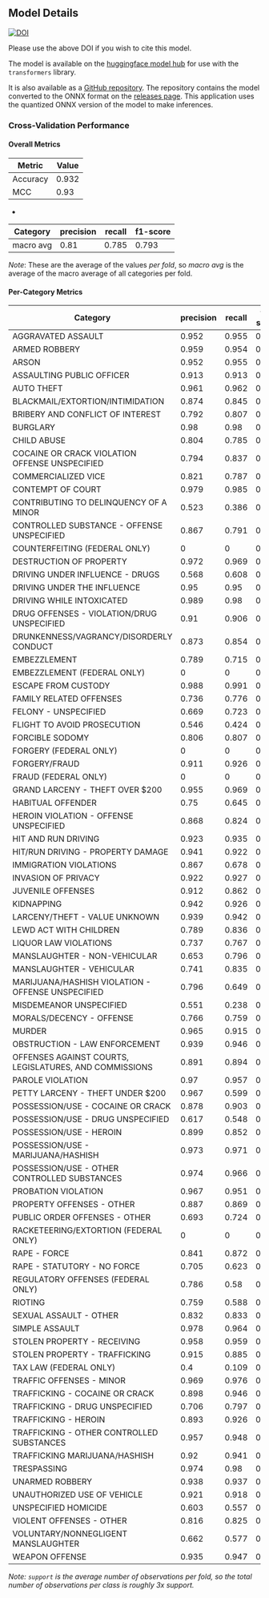 ## Model Details

[![DOI](https://zenodo.org/badge/DOI/10.5281/zenodo.4739146.svg)](https://doi.org/10.5281/zenodo.4739146)

Please use the above DOI if you wish to cite this model.

The model is available on the [huggingface model hub](https://huggingface.co/rti-international/distilroberta-ncrp-classification) for use with the `transformers` library. 

It is also available as a [GitHub repository](https://github.com/RTIInternational/distilroberta-ncrp-classification). The repository contains the model converted to the ONNX format on the [releases page](https://github.com/RTIInternational/distilroberta-ncrp-classification/releases). This application uses the quantized ONNX version of the model to make inferences.

### Cross-Validation Performance

#### Overall Metrics

| Metric   | Value |
| -------- | ----- |
| Accuracy | 0.932 |
| MCC      | 0.93  |

-

| Category  | precision | recall | f1-score |
| --------- | --------- | ------ | -------- |
| macro avg | 0.81      | 0.785  | 0.793    |

*Note*: These are the average of the values *per fold*, so *macro avg* is the average of the macro average of all categories per fold.

#### Per-Category Metrics

| Category                                               | precision | recall | f1-score | support |
| ------------------------------------------------------ | --------- | ------ | -------- | ------- |
| AGGRAVATED ASSAULT                                     | 0.952     | 0.955  | 0.953    | 4085    |
| ARMED ROBBERY                                          | 0.959     | 0.954  | 0.956    | 1021    |
| ARSON                                                  | 0.952     | 0.955  | 0.953    | 344     |
| ASSAULTING PUBLIC OFFICER                              | 0.913     | 0.913  | 0.913    | 588     |
| AUTO THEFT                                             | 0.961     | 0.962  | 0.961    | 1660    |
| BLACKMAIL/EXTORTION/INTIMIDATION                       | 0.874     | 0.845  | 0.859    | 652     |
| BRIBERY AND CONFLICT OF INTEREST                       | 0.792     | 0.807  | 0.799    | 216     |
| BURGLARY                                               | 0.98      | 0.98   | 0.98     | 2214    |
| CHILD ABUSE                                            | 0.804     | 0.785  | 0.793    | 139     |
| COCAINE OR CRACK VIOLATION OFFENSE UNSPECIFIED         | 0.794     | 0.837  | 0.814    | 47      |
| COMMERCIALIZED VICE                                    | 0.821     | 0.787  | 0.803    | 666     |
| CONTEMPT OF COURT                                      | 0.979     | 0.985  | 0.982    | 2946    |
| CONTRIBUTING TO DELINQUENCY OF A MINOR                 | 0.523     | 0.386  | 0.43     | 50      |
| CONTROLLED SUBSTANCE - OFFENSE UNSPECIFIED             | 0.867     | 0.791  | 0.826    | 280     |
| COUNTERFEITING (FEDERAL ONLY)                          | 0         | 0      | 0        | 2       |
| DESTRUCTION OF PROPERTY                                | 0.972     | 0.969  | 0.97     | 2560    |
| DRIVING UNDER INFLUENCE - DRUGS                        | 0.568     | 0.608  | 0.586    | 34      |
| DRIVING UNDER THE INFLUENCE                            | 0.95      | 0.95   | 0.95     | 2195    |
| DRIVING WHILE INTOXICATED                              | 0.989     | 0.98   | 0.984    | 2391    |
| DRUG OFFENSES - VIOLATION/DRUG UNSPECIFIED             | 0.91      | 0.906  | 0.908    | 3113    |
| DRUNKENNESS/VAGRANCY/DISORDERLY CONDUCT                | 0.873     | 0.854  | 0.863    | 380     |
| EMBEZZLEMENT                                           | 0.789     | 0.715  | 0.748    | 100     |
| EMBEZZLEMENT (FEDERAL ONLY)                            | 0         | 0      | 0        | 1       |
| ESCAPE FROM CUSTODY                                    | 0.988     | 0.991  | 0.989    | 4035    |
| FAMILY RELATED OFFENSES                                | 0.736     | 0.776  | 0.755    | 442     |
| FELONY - UNSPECIFIED                                   | 0.669     | 0.723  | 0.691    | 122     |
| FLIGHT TO AVOID PROSECUTION                            | 0.546     | 0.424  | 0.476    | 38      |
| FORCIBLE SODOMY                                        | 0.806     | 0.807  | 0.805    | 76      |
| FORGERY (FEDERAL ONLY)                                 | 0         | 0      | 0        | 2       |
| FORGERY/FRAUD                                          | 0.911     | 0.926  | 0.918    | 4687    |
| FRAUD (FEDERAL ONLY)                                   | 0         | 0      | 0        | 2       |
| GRAND LARCENY - THEFT OVER $200                        | 0.955     | 0.969  | 0.962    | 2412    |
| HABITUAL OFFENDER                                      | 0.75      | 0.645  | 0.689    | 53      |
| HEROIN VIOLATION - OFFENSE UNSPECIFIED                 | 0.868     | 0.824  | 0.843    | 24      |
| HIT AND RUN DRIVING                                    | 0.923     | 0.935  | 0.929    | 303     |
| HIT/RUN DRIVING - PROPERTY DAMAGE                      | 0.941     | 0.922  | 0.931    | 362     |
| IMMIGRATION VIOLATIONS                                 | 0.867     | 0.678  | 0.759    | 19      |
| INVASION OF PRIVACY                                    | 0.922     | 0.927  | 0.924    | 1235    |
| JUVENILE OFFENSES                                      | 0.912     | 0.862  | 0.885    | 144     |
| KIDNAPPING                                             | 0.942     | 0.926  | 0.933    | 553     |
| LARCENY/THEFT - VALUE UNKNOWN                          | 0.939     | 0.942  | 0.941    | 3139    |
| LEWD ACT WITH CHILDREN                                 | 0.789     | 0.836  | 0.811    | 596     |
| LIQUOR LAW VIOLATIONS                                  | 0.737     | 0.767  | 0.751    | 214     |
| MANSLAUGHTER - NON-VEHICULAR                           | 0.653     | 0.796  | 0.717    | 139     |
| MANSLAUGHTER - VEHICULAR                               | 0.741     | 0.835  | 0.784    | 117     |
| MARIJUANA/HASHISH VIOLATION - OFFENSE UNSPECIFIED      | 0.796     | 0.649  | 0.712    | 62      |
| MISDEMEANOR UNSPECIFIED                                | 0.551     | 0.238  | 0.329    | 57      |
| MORALS/DECENCY - OFFENSE                               | 0.766     | 0.759  | 0.762    | 412     |
| MURDER                                                 | 0.965     | 0.915  | 0.939    | 621     |
| OBSTRUCTION - LAW ENFORCEMENT                          | 0.939     | 0.946  | 0.943    | 4214    |
| OFFENSES AGAINST COURTS, LEGISLATURES, AND COMMISSIONS | 0.891     | 0.894  | 0.893    | 1965    |
| PAROLE VIOLATION                                       | 0.97      | 0.957  | 0.963    | 946     |
| PETTY LARCENY - THEFT UNDER $200                       | 0.967     | 0.599  | 0.739    | 175     |
| POSSESSION/USE - COCAINE OR CRACK                      | 0.878     | 0.903  | 0.889    | 68      |
| POSSESSION/USE - DRUG UNSPECIFIED                      | 0.617     | 0.548  | 0.58     | 189     |
| POSSESSION/USE - HEROIN                                | 0.899     | 0.852  | 0.873    | 25      |
| POSSESSION/USE - MARIJUANA/HASHISH                     | 0.973     | 0.971  | 0.972    | 556     |
| POSSESSION/USE - OTHER CONTROLLED SUBSTANCES           | 0.974     | 0.966  | 0.97     | 3271    |
| PROBATION VIOLATION                                    | 0.967     | 0.951  | 0.959    | 1158    |
| PROPERTY OFFENSES - OTHER                              | 0.887     | 0.869  | 0.878    | 446     |
| PUBLIC ORDER OFFENSES - OTHER                          | 0.693     | 0.724  | 0.708    | 1871    |
| RACKETEERING/EXTORTION (FEDERAL ONLY)                  | 0         | 0      | 0        | 2       |
| RAPE - FORCE                                           | 0.841     | 0.872  | 0.856    | 641     |
| RAPE - STATUTORY - NO FORCE                            | 0.705     | 0.623  | 0.648    | 140     |
| REGULATORY OFFENSES (FEDERAL ONLY)                     | 0.786     | 0.58   | 0.666    | 70      |
| RIOTING                                                | 0.759     | 0.588  | 0.66     | 119     |
| SEXUAL ASSAULT - OTHER                                 | 0.832     | 0.833  | 0.832    | 971     |
| SIMPLE ASSAULT                                         | 0.978     | 0.964  | 0.971    | 4577    |
| STOLEN PROPERTY - RECEIVING                            | 0.958     | 0.959  | 0.958    | 1193    |
| STOLEN PROPERTY - TRAFFICKING                          | 0.915     | 0.885  | 0.9      | 491     |
| TAX LAW (FEDERAL ONLY)                                 | 0.4       | 0.109  | 0.169    | 30      |
| TRAFFIC OFFENSES - MINOR                               | 0.969     | 0.976  | 0.972    | 8593    |
| TRAFFICKING - COCAINE OR CRACK                         | 0.898     | 0.946  | 0.922    | 185     |
| TRAFFICKING - DRUG UNSPECIFIED                         | 0.706     | 0.797  | 0.748    | 516     |
| TRAFFICKING - HEROIN                                   | 0.893     | 0.926  | 0.909    | 54      |
| TRAFFICKING - OTHER CONTROLLED SUBSTANCES              | 0.957     | 0.948  | 0.952    | 2937    |
| TRAFFICKING MARIJUANA/HASHISH                          | 0.92      | 0.941  | 0.93     | 255     |
| TRESPASSING                                            | 0.974     | 0.98   | 0.977    | 1916    |
| UNARMED ROBBERY                                        | 0.938     | 0.937  | 0.938    | 377     |
| UNAUTHORIZED USE OF VEHICLE                            | 0.921     | 0.918  | 0.919    | 304     |
| UNSPECIFIED HOMICIDE                                   | 0.603     | 0.557  | 0.578    | 60      |
| VIOLENT OFFENSES - OTHER                               | 0.816     | 0.825  | 0.82     | 606     |
| VOLUNTARY/NONNEGLIGENT MANSLAUGHTER                    | 0.662     | 0.577  | 0.613    | 54      |
| WEAPON OFFENSE                                         | 0.935     | 0.947  | 0.941    | 2441    |

*Note: `support` is the average number of observations per fold, so the total number of observations per class is roughly 3x support.*